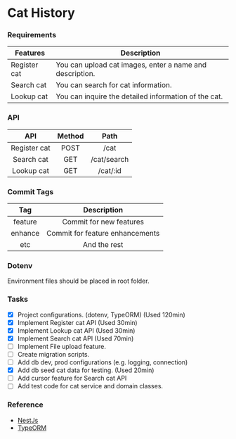 
# Cat History

### Requirements
| Features     | Description                                              |
|--------------|----------------------------------------------------------|
| Register cat | You can upload cat images, enter a name and description. |
| Search cat   | You can search for cat information.                      |
| Lookup cat   | You can inquire the detailed information of the cat.     |

### API
|      API     | Method |    Path   |
|:------------:|:------:|:---------:|
| Register cat | POST   | /cat     |
| Search cat   | GET    | /cat/search     |
| Lookup cat   | GET    | /cat/:id |

### Commit Tags
|   Tag   |           Description           |
|:-------:|:-------------------------------:|
| feature | Commit for new features         |
| enhance | Commit for feature enhancements |
| etc     | And the rest                    |

### Dotenv
Environment files should be placed in root folder.

### Tasks
- [x] Project configurations. (dotenv, TypeORM) (Used 120min)
- [x] Implement Register cat API (Used 30min)
- [x] Implement Lookup cat API (Used 30min)
- [x] Implement Search cat API (Used 70min)
- [ ] Implement File upload feature.
- [ ] Create migration scripts.
- [ ] Add db dev, prod configurations (e.g. logging, connection)
- [x] Add db seed cat data for testing. (Used 20min)
- [ ] Add cursor feature for Search cat API
- [ ] Add test code for cat service and domain classes.

### Reference
 * [NestJs](https://docs.nestjs.com/)
 * [TypeORM](https://typeorm.io/#/)
